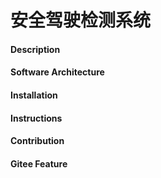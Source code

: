 # 安全驾驶检测系统

#### Description


#### Software Architecture


#### Installation



#### Instructions


#### Contribution



#### Gitee Feature
